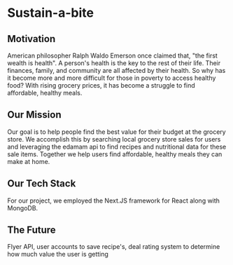 <h1>Sustain-a-bite</h1>

<h2>Motivation</h1>
American philosopher Ralph Waldo Emerson once claimed that, "the first wealth is health". A person's health is the key to the rest of their life. Their finances, family, and community are all affected by their health. So why has it become more and more difficult for those in poverty to access healthy food? With rising grocery prices, it has become a struggle to find affordable, healthy meals.

<h2>Our Mission</h2>
Our goal is to help people find the best value for their budget at the grocery store. We accomplish this by searching local grocery store sales for users and leveraging the edamam api to find recipes and nutritional data for these sale items. Together we help users find affordable, healthy meals they can make at home.

<h2>Our Tech Stack</h2>
For our project, we employed the Next.JS framework for React along with MongoDB.

<h2>The Future</h2>
Flyer API, user accounts to save recipe's, deal rating system to determine how much value the user is getting
